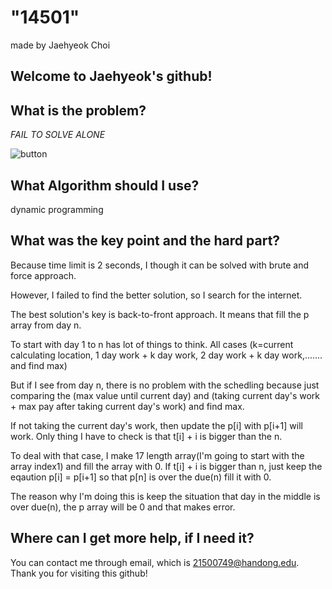 
# "14501"

made by Jaehyeok Choi

## Welcome to Jaehyeok's github!

## What is the problem?

*FAIL TO SOLVE ALONE*

![button](https://github.com/Choi-JaeHyeok-21500749/14501/blob/main/14501_pro.JPG)

## What Algorithm should I use?

dynamic programming

## What was the key point and the hard part?

Because time limit is 2 seconds, I though it can be solved with brute and force approach.

However, I failed to find the better solution, so I search for the internet.

The best solution's key is back-to-front approach. It means that fill the p array from day n.

To start with day 1 to n has lot of things to think. All cases (k=current calculating location,  1 day work + k day work, 2 day work + k day work,....... and find max)

But if I see from day n, there is no problem with the schedling because just comparing the (max value until current day) and (taking current day's work + max pay after taking current day's work) and find max.

If not taking the current day's work, then update the p[i] with p[i+1] will work. Only thing I have to check is that t[i] + i is bigger than the n.

To deal with that case, I make 17 length array(I'm going to start with the array index1) and fill the array with 0.
If t[i] + i is bigger than n, just keep the eqaution p[i] = p[i+1] so that p[n] is over the due(n) fill it with 0.

The reason why I'm doing this is keep the situation that day in the middle is over due(n), the p array will be 0 and that makes error.


## Where can I get more help, if I need it?

You can contact me through email, which is 21500749@handong.edu.
Thank you for visiting this github!

